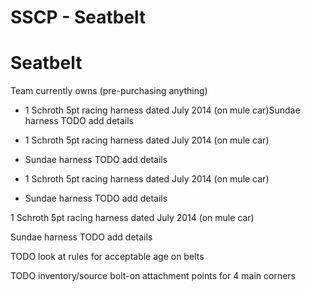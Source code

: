 # SSCP - Seatbelt

# Seatbelt

Team currently owns (pre-purchasing anything)

* 1 Schroth 5pt racing harness dated July 2014 (on mule car)Sundae harness TODO add details
* 1 Schroth 5pt racing harness dated July 2014 (on mule car)
* Sundae harness TODO add details

* 1 Schroth 5pt racing harness dated July 2014 (on mule car)
* Sundae harness TODO add details

1 Schroth 5pt racing harness dated July 2014 (on mule car)

Sundae harness TODO add details

TODO look at rules for acceptable age on belts 

TODO inventory/source bolt-on attachment points for 4 main corners

